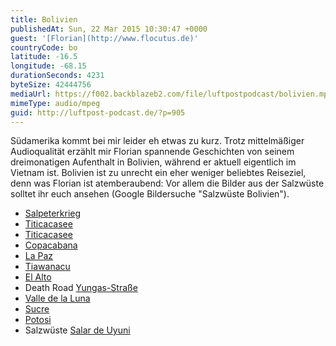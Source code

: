 ```yaml
---
title: Bolivien
publishedAt: Sun, 22 Mar 2015 10:30:47 +0000
guest: '[Florian](http://www.flocutus.de)'
countryCode: bo
latitude: -16.5
longitude: -68.15
durationSeconds: 4231
byteSize: 42444756
mediaUrl: https://f002.backblazeb2.com/file/luftpostpodcast/bolivien.mp3
mimeType: audio/mpeg
guid: http://luftpost-podcast.de/?p=905
---
```


Südamerika kommt bei mir leider eh etwas zu kurz. Trotz mittelmäßiger Audioqualität erzählt mir Florian spannende Geschichten von seinem dreimonatigen Aufenthalt in Bolivien, während er aktuell eigentlich im Vietnam ist. Bolivien ist zu unrecht ein eher weniger beliebtes Reiseziel, denn was Florian ist atemberaubend: Vor allem die Bilder aus der Salzwüste solltet ihr euch ansehen (Google Bildersuche "Salzwüste Bolivien").

- [Salpeterkrieg](http://de.wikipedia.org/wiki/Salpeterkrieg)
- [Titicacasee](http://de.wikipedia.org/wiki/Titicacasee)
- [Titicacasee](http://de.wikipedia.org/wiki/Titicacasee)
- [Copacabana](http://de.wikipedia.org/wiki/Copacabana%5F%28Bolivien%29)
- [La Paz](http://de.wikipedia.org/wiki/La%5FPaz)
- [Tiawanacu](http://de.wikipedia.org/wiki/Tiawanacu)
- [El Alto](http://de.wikipedia.org/wiki/El%5FAlto)
- Death Road [Yungas-Straße](http://de.wikipedia.org/wiki/Yungas-Stra%C3%9Fe)
- [Valle de la Luna](http://de.wikipedia.org/wiki/Valle%5Fde%5Fla%5FLuna%5F%28Bolivien%29)
- [Sucre](http://de.wikipedia.org/wiki/Sucre)
- [Potosi](http://de.wikipedia.org/wiki/Potos%C3%AD)
- Salzwüste [Salar de Uyuni](http://de.wikipedia.org/wiki/Salar%5Fde%5FUyuni)
